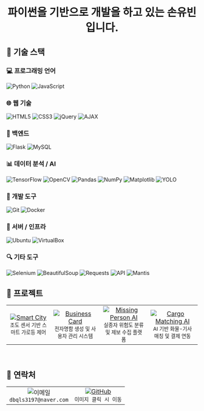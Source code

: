# <div align="center">파이썬을 기반으로 개발을 하고 있는 손유빈입니다.</div>


## 🌿 기술 스택

### 💻 프로그래밍 언어
![Python](https://img.shields.io/badge/-Python-3776AB?style=flat&logo=Python&logoColor=white)
![JavaScript](https://img.shields.io/badge/-JavaScript-F7DF1E?style=flat&logo=JavaScript&logoColor=black)

### 🌐 웹 기술
![HTML5](https://img.shields.io/badge/-HTML5-E34F26?style=flat&logo=HTML5&logoColor=white)
![CSS3](https://img.shields.io/badge/-CSS3-1572B6?style=flat&logo=CSS3&logoColor=white)
![jQuery](https://img.shields.io/badge/-jQuery-0769AD?style=flat&logo=jquery&logoColor=white)
![AJAX](https://img.shields.io/badge/-AJAX-005571?style=flat&logo=javascript&logoColor=white)

### 🧩 백엔드
![Flask](https://img.shields.io/badge/-Flask-000000?style=flat&logo=Flask)
![MySQL](https://img.shields.io/badge/-MySQL-4479A1?style=flat&logo=MySQL&logoColor=white)

### 📊 데이터 분석 / AI
![TensorFlow](https://img.shields.io/badge/-TensorFlow-FF6F00?style=flat&logo=TensorFlow&logoColor=white)
![OpenCV](https://img.shields.io/badge/-OpenCV-5C3EE8?style=flat&logo=OpenCV&logoColor=white)
![Pandas](https://img.shields.io/badge/-Pandas-150458?style=flat&logo=pandas)
![NumPy](https://img.shields.io/badge/-NumPy-013243?style=flat&logo=numpy)
![Matplotlib](https://img.shields.io/badge/-Matplotlib-11557C?style=flat&logo=python&logoColor=white)
![YOLO](https://img.shields.io/badge/-YOLO-black?style=flat&logo=opencv&logoColor=white)

### 🔧 개발 도구
![Git](https://img.shields.io/badge/-Git-F05032?style=flat&logo=git&logoColor=white)
![Docker](https://img.shields.io/badge/-Docker-2496ED?style=flat&logo=Docker&logoColor=white)

### 💾 서버 / 인프라
![Ubuntu](https://img.shields.io/badge/-Ubuntu-E95420?style=flat&logo=Ubuntu&logoColor=white)
![VirtualBox](https://img.shields.io/badge/-VirtualBox-183A61?style=flat&logo=virtualbox&logoColor=white)

### 🔍 기타 도구
![Selenium](https://img.shields.io/badge/-Selenium-43B02A?style=flat&logo=firefox&logoColor=white)
![BeautifulSoup](https://img.shields.io/badge/-BeautifulSoup-4B8BBE?style=flat&logo=python&logoColor=white)
![Requests](https://img.shields.io/badge/-Requests-2D8CFF?style=flat&logo=python&logoColor=white)
![API](https://img.shields.io/badge/-API-FFB300?style=flat&logo=fastapi&logoColor=white)
![Mantis](https://img.shields.io/badge/-Mantis-E87C09?style=flat&logo=bugatti&logoColor=white)
<br>

## 🎋 프로젝트

<div align="center">
  <table>
    <tr>
      <td align="center" width="200">
        <a href="https://github.com/dbqls3197/smart_city">
          <img src="https://img.shields.io/badge/SMART_CITY-2E8B57?style=for-the-badge&logo=github&logoColor=white" alt="Smart City"/>
        </a><br>
        <sub>조도 센서 기반 스마트 가로등 제어</sub>
      </td>
      <td align="center" width="200">
        <a href="https://github.com/dbqls3197/individual_project">
          <img src="https://img.shields.io/badge/BUSINESS_CARD-2E8B57?style=for-the-badge&logo=github&logoColor=white" alt="Business Card"/>
        </a><br>
        <sub>전자명함 생성 및 사용자 관리 시스템</sub>
      </td>
      <td align="center" width="200">
        <a href="https://github.com/ANGIBU/songil">
          <img src="https://img.shields.io/badge/MISSING_PERSON_AI-2E8B57?style=for-the-badge&logo=github&logoColor=white" alt="Missing Person AI"/>
        </a><br>
        <sub>실종자 위험도 분류 및 제보 수집 플랫폼</sub>
      </td>
      <td align="center" width="200">
        <a href="https://github.com/dbqls3197/Cargo_AI">
          <img src="https://img.shields.io/badge/CARGO_MATCHING_AI-2E8B57?style=for-the-badge&logo=github&logoColor=white" alt="Cargo Matching AI"/>
        </a><br>
        <sub>AI 기반 화물-기사 매칭 및 결제 연동</sub>
      </td>
    </tr>
  </table>
</div>


<br>


## 🌱 연락처

<div align="center">
  <table>
    <tr>
      <td align="center">
        <img src="https://img.shields.io/badge/Naver-03C75A?style=for-the-badge&logo=naver&logoColor=white" alt="이메일"/>
        <br>
        <code>dbqls3197@naver.com</code>
      </td>
      <td align="center">
        <a href="https://github.com/dbqls3197">
          <img src="https://img.shields.io/badge/GitHub-100000?style=for-the-badge&logo=github&logoColor=white" alt="GitHub"/>
          <br>
        </a>
        <code>이미지 클릭 시 이동</code>
      </td>
    </tr>
  </table>
</div>

